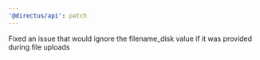 ```yaml
---
'@directus/api': patch
---
```


Fixed an issue that would ignore the filename_disk value if it was provided during file uploads
